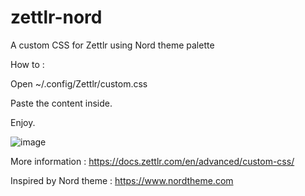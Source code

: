 # zettlr-nord

A custom CSS for Zettlr using Nord theme palette

How to : 

Open ~/.config/Zettlr/custom.css

Paste the content inside.

Enjoy.

![image](https://github.com/Wivik/zettlr-nord/assets/48727868/5b5f34c4-7fe5-48ab-96d0-5a7e6cd0681b)


More information : https://docs.zettlr.com/en/advanced/custom-css/

Inspired by Nord theme : https://www.nordtheme.com

